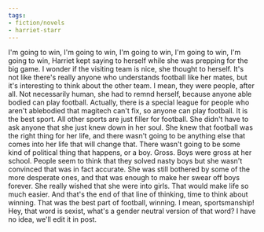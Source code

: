 ```yaml
---
tags:
- fiction/novels
- harriet-starr
---
```


I'm going to win, I'm going to win, I'm going to win, I'm going to win,
I'm going to win, Harriet kept saying to herself while she was prepping
for the big game. I wonder if the visiting team is nice, she thought to
herself. It's not like there's really anyone who understands football
like her mates, but it's interesting to think about the other team. I
 mean, they were people, after all. Not necessarily human, she had to
remnd herself, because anyone able bodied can play football. Actually,
there is a special league for people who aren't ablebodied that magitech
can't fix, so anyone can play football. It is the best sport. All other
sports are just filler for football. She didn't have to ask anyone that
she just knew down in her soul. She knew that football was the right
thing for her life, and there wasn't going to be anything else that
comes into her life that will change that. There wasn't going to be some
kind of political thing that happens, or a boy. Gross. Boys were gross
at her school. People seem to think that they solved nasty boys but she
wasn't convinced that was in fact accurate. She was still bothered by
some of the more desperate ones, and that was enough to make her swear
off boys forever. She really wished that she were into girls. That
would make life so much easier. And that's the end of that line of
thinking, time to think about winning. That was the best part of
football, winning. I mean, sportsmanship! Hey, that word is sexist,
what's a gender neutral version of that word? I have no idea, we'll edit
it in post.
